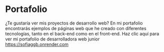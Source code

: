 # Portafolio

¿Te gustaría ver mis proyectos de desarrollo web? En mi portafolio encontrarás ejemplos de páginas web que he creado con diferentes tecnologías, tanto en el back-end como en el front-end. Haz clic aquí para ver mi portafolio de desarrolladora web junior https://sofiaggb.onrender.com